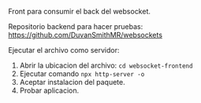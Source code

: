 Front para consumir el back del websocket.

Repositorio backend para hacer pruebas: https://github.com/DuvanSmithMR/websockets

Ejecutar el archivo como servidor:
1. Abrir la ubicacion del archivo: ``` cd websocket-frontend ```
2. Ejecutar comando ``` npx http-server -o ```
3. Aceptar instalacion del paquete.
4. Probar aplicacion.